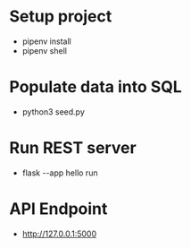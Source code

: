 # Setup project
- pipenv install
- pipenv shell

# Populate data into SQL
- python3 seed.py

# Run REST server
- flask --app hello run

# API Endpoint
- http://127.0.0.1:5000